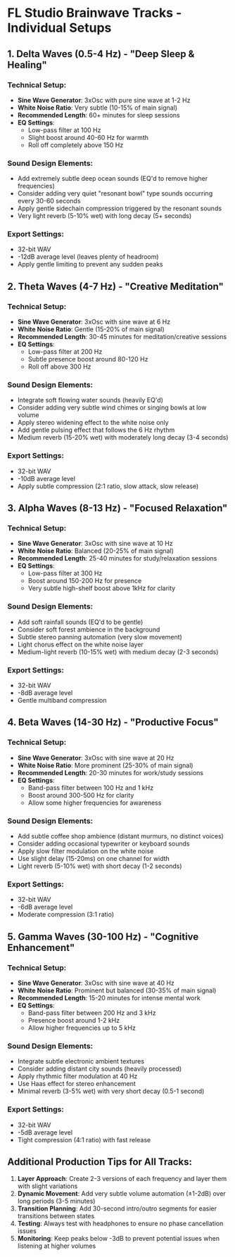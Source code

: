 # FL Studio Brainwave Tracks - Individual Setups

## 1. Delta Waves (0.5-4 Hz) - "Deep Sleep & Healing"

### Technical Setup:
- **Sine Wave Generator**: 3xOsc with pure sine wave at 1-2 Hz
- **White Noise Ratio**: Very subtle (10-15% of main signal)
- **Recommended Length**: 60+ minutes for sleep sessions
- **EQ Settings**:
  - Low-pass filter at 100 Hz
  - Slight boost around 40-60 Hz for warmth
  - Roll off completely above 150 Hz

### Sound Design Elements:
- Add extremely subtle deep ocean sounds (EQ'd to remove higher frequencies)
- Consider adding very quiet "resonant bowl" type sounds occurring every 30-60 seconds
- Apply gentle sidechain compression triggered by the resonant sounds
- Very light reverb (5-10% wet) with long decay (5+ seconds)

### Export Settings:
- 32-bit WAV
- -12dB average level (leaves plenty of headroom)
- Apply gentle limiting to prevent any sudden peaks

## 2. Theta Waves (4-7 Hz) - "Creative Meditation"

### Technical Setup:
- **Sine Wave Generator**: 3xOsc with sine wave at 6 Hz
- **White Noise Ratio**: Gentle (15-20% of main signal)
- **Recommended Length**: 30-45 minutes for meditation/creative sessions
- **EQ Settings**:
  - Low-pass filter at 200 Hz
  - Subtle presence boost around 80-120 Hz
  - Roll off above 300 Hz

### Sound Design Elements:
- Integrate soft flowing water sounds (heavily EQ'd)
- Consider adding very subtle wind chimes or singing bowls at low volume
- Apply stereo widening effect to the white noise only
- Add gentle pulsing effect that follows the 6 Hz rhythm
- Medium reverb (15-20% wet) with moderately long decay (3-4 seconds)

### Export Settings:
- 32-bit WAV
- -10dB average level
- Apply subtle compression (2:1 ratio, slow attack, slow release)

## 3. Alpha Waves (8-13 Hz) - "Focused Relaxation"

### Technical Setup:
- **Sine Wave Generator**: 3xOsc with sine wave at 10 Hz
- **White Noise Ratio**: Balanced (20-25% of main signal)
- **Recommended Length**: 25-40 minutes for study/relaxation sessions
- **EQ Settings**:
  - Low-pass filter at 300 Hz
  - Boost around 150-200 Hz for presence
  - Very subtle high-shelf boost above 1kHz for clarity

### Sound Design Elements:
- Add soft rainfall sounds (EQ'd to be gentle)
- Consider soft forest ambience in the background
- Subtle stereo panning automation (very slow movement)
- Light chorus effect on the white noise layer
- Medium-light reverb (10-15% wet) with medium decay (2-3 seconds)

### Export Settings:
- 32-bit WAV
- -8dB average level
- Gentle multiband compression

## 4. Beta Waves (14-30 Hz) - "Productive Focus"

### Technical Setup:
- **Sine Wave Generator**: 3xOsc with sine wave at 20 Hz
- **White Noise Ratio**: More prominent (25-30% of main signal)
- **Recommended Length**: 20-30 minutes for work/study sessions
- **EQ Settings**:
  - Band-pass filter between 100 Hz and 1 kHz
  - Boost around 300-500 Hz for clarity
  - Allow some higher frequencies for awareness

### Sound Design Elements:
- Add subtle coffee shop ambience (distant murmurs, no distinct voices)
- Consider adding occasional typewriter or keyboard sounds
- Apply slow filter modulation on the white noise
- Use slight delay (15-20ms) on one channel for width
- Light reverb (5-10% wet) with short decay (1-2 seconds)

### Export Settings:
- 32-bit WAV
- -6dB average level
- Moderate compression (3:1 ratio)

## 5. Gamma Waves (30-100 Hz) - "Cognitive Enhancement"

### Technical Setup:
- **Sine Wave Generator**: 3xOsc with sine wave at 40 Hz
- **White Noise Ratio**: Prominent but balanced (30-35% of main signal)
- **Recommended Length**: 15-20 minutes for intense mental work
- **EQ Settings**:
  - Band-pass filter between 200 Hz and 3 kHz
  - Presence boost around 1-2 kHz
  - Allow higher frequencies up to 5 kHz

### Sound Design Elements:
- Integrate subtle electronic ambient textures
- Consider adding distant city sounds (heavily processed)
- Apply rhythmic filter modulation at 40 Hz
- Use Haas effect for stereo enhancement
- Minimal reverb (3-5% wet) with very short decay (0.5-1 second)

### Export Settings:
- 32-bit WAV
- -5dB average level
- Tight compression (4:1 ratio) with fast release

## Additional Production Tips for All Tracks:

1. **Layer Approach**: Create 2-3 versions of each frequency and layer them with slight variations
2. **Dynamic Movement**: Add very subtle volume automation (±1-2dB) over long periods (3-5 minutes)
3. **Transition Planning**: Add 30-second intro/outro segments for easier transitions between states
4. **Testing**: Always test with headphones to ensure no phase cancellation issues
5. **Monitoring**: Keep peaks below -3dB to prevent potential issues when listening at higher volumes
